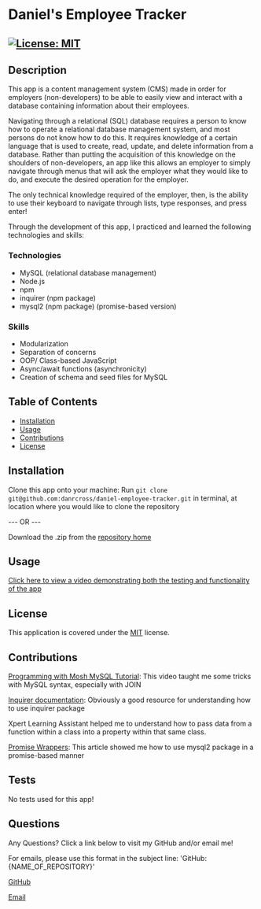 # Daniel's Employee Tracker

## [![License: MIT](https://img.shields.io/badge/License-MIT-yellow.svg)](https://opensource.org/licenses/MIT)

## Description

This app is a content management system (CMS) made in order for employers (non-developers) to be able to easily view and interact with a database containing information about their employees.

Navigating through a relational (SQL) database requires a person to know how to operate a relational database management system, and most persons do not know how to do this. It requires knowledge of a certain language that is used to create, read, update, and delete information from a database. Rather than putting the acquisition of this knowledge on the shoulders of non-developers, an app like this allows an employer to simply navigate through menus that will ask the employer what they would like to do, and execute the desired operation for the employer.

The only technical knowledge required of the employer, then, is the ability to use their keyboard to navigate through lists, type responses, and press enter!

Through the development of this app, I practiced and learned the following technologies and skills:

### Technologies

- MySQL (relational database management)
- Node.js
- npm
- inquirer (npm package)
- mysql2 (npm package) (promise-based version)

### Skills

- Modularization
- Separation of concerns
- OOP/ Class-based JavaScript
- Async/await functions (asynchronicity)
- Creation of schema and seed files for MySQL

## Table of Contents

- [Installation](#installation)
- [Usage](#usage)
- [Contributions](#contributions)
- [License](#license)

## Installation

Clone this app onto your machine: Run `git clone git@github.com:danrcross/daniel-employee-tracker.git` in terminal, at location where you would like to clone the repository

--- OR ---

Download the .zip from the [repository home](https://github.com/danrcross/daniel-employee-tracker)

## Usage

[Click here to view a video demonstrating both the testing and functionality of the app](https://drive.google.com/file/d/1V36ssXtAZ_3IQUC4dBPAf9ShTpTxQdKz/view?usp=sharing)

## License

This application is covered under the [MIT](https://opensource.org/licenses/MIT) license.

## Contributions

[Programming with Mosh MySQL Tutorial](https://www.youtube.com/watch?v=7S_tz1z_5bA): This video taught me some tricks with MySQL syntax, especially with JOIN

[Inquirer documentation](https://www.npmjs.com/package/inquirer/v/8.2.4#installation): Obviously a good resource for understanding how to use inquirer package

Xpert Learning Assistant helped me to understand how to pass data from a function within a class into a property within that same class.

[Promise Wrappers](https://sidorares.github.io/node-mysql2/docs/documentation/promise-wrapper): This article showed me how to use mysql2 package in a promise-based manner

## Tests

No tests used for this app!

## Questions

Any Questions? Click a link below to visit my GitHub and/or email me!

For emails, please use this format in the subject line: 'GitHub: {NAME_OF_REPOSITORY}'

[GitHub](https://github.com/danrcross)

[Email](mailto:danrcross@gmail.com)
